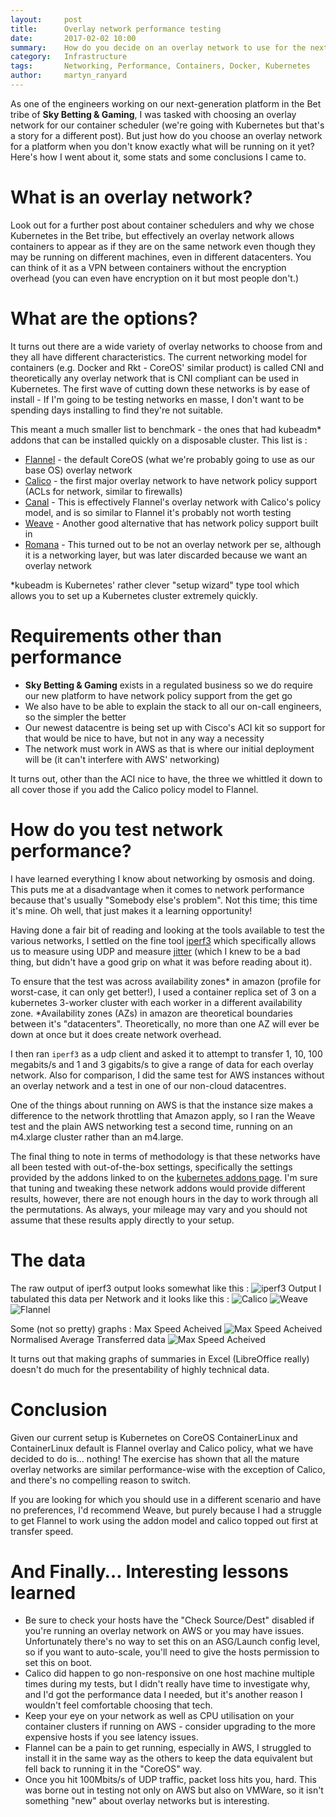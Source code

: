 ```yaml
---
layout:     post
title:      Overlay network performance testing
date:       2017-02-02 10:00
summary:    How do you decide on an overlay network to use for the next generation platform at SkyBet?
category:   Infrastructure
tags:       Networking, Performance, Containers, Docker, Kubernetes
author:     martyn_ranyard
---
```


As one of the engineers working on our next-generation platform in the Bet tribe of **Sky Betting & Gaming**, I was tasked with choosing an overlay network for our container scheduler (we're going with Kubernetes but that's a story for a different post).  But just how do you choose an overlay network for a platform when you don't know exactly what will be running on it yet?  Here's how I went about it, some stats and some conclusions I came to.

# What is an overlay network?
Look out for a further post about container schedulers and why we chose Kubernetes in the Bet tribe, but effectively an overlay network allows containers to appear as if they are on the same network even though they may be running on different machines, even in different datacenters.  You can think of it as a VPN between containers without the encryption overhead (you can even have encryption on it but most people don't.)

# What are the options?
It turns out there are a wide variety of overlay networks to choose from and they all have different characteristics.  The current networking model for containers (e.g. Docker and Rkt - CoreOS' similar product) is called CNI and theoretically any overlay network that is CNI compliant can be used in Kubernetes.  The first wave of cutting down these networks is by ease of install - If I'm going to be testing networks en masse, I don't want to be spending days installing to find they're not suitable.

This meant a much smaller list to benchmark - the ones that had kubeadm* addons that can be installed quickly on a disposable cluster.  This list is :

* [Flannel](https://github.com/coreos/flannel) - the default CoreOS (what we're probably going to use as our base OS) overlay network
* [Calico](https://www.projectcalico.org/) - the first major overlay network to have network policy support (ACLs for network, similar to firewalls)
* [Canal](https://github.com/projectcalico/canal) - This is effectively Flannel's overlay network with Calico's policy model, and is so similar to Flannel it's probably not worth testing
* [Weave](https://www.weave.works/products/weave-net/) - Another good alternative that has network policy support built in
* [Romana](http://romana.io/) - This turned out to be not an overlay network per se, although it is a networking layer, but was later discarded because we want an overlay network

*kubeadm is Kubernetes' rather clever "setup wizard" type tool which allows you to set up a Kubernetes cluster extremely quickly.

# Requirements other than performance

* **Sky Betting & Gaming** exists in a regulated business so we do require our new platform to have network policy support from the get go
* We also have to be able to explain the stack to all our on-call engineers, so the simpler the better
* Our newest datacentre is being set up with Cisco's ACI kit so support for that would be nice to have, but not in any way a necessity
* The network must work in AWS as that is where our initial deployment will be (it can't interfere with AWS' networking)

It turns out, other than the ACI nice to have, the three we whittled it down to all cover those if you add the Calico policy model to Flannel.

# How do you test network performance?
I have learned everything I know about networking by osmosis and doing.  This puts me at a disadvantage when it comes to network performance because that's usually "Somebody else's problem".  Not this time; this time it's mine.  Oh well, that just makes it a learning opportunity!

Having done a fair bit of reading and looking at the tools available to test the various networks, I settled on the fine tool [iperf3](https://iperf.fr/) which specifically allows us to measure using UDP and measure [jitter](https://en.wikipedia.org/wiki/Packet_delay_variation) (which I knew to be a bad thing, but didn't have a good grip on what it was before reading about it).

To ensure that the test was across availability zones* in amazon (profile for worst-case, it can only get better!), I used a container replica set of 3 on a kubernetes 3-worker cluster with each worker in a different availability zone.
*Availability zones (AZs) in amazon are theoretical boundaries between it's "datacenters".  Theoretically, no more than one AZ will ever be down at once but it does create network overhead.

I then ran `iperf3` as a udp client and asked it to attempt to transfer 1, 10, 100 megabits/s and 1 and 3 gigabits/s to give a range of data for each overlay network.   Also for comparison, I did the same test for AWS instances without an overlay network and a test in one of our non-cloud datacentres.

One of the things about running on AWS is that the instance size makes a difference to the network throttling that Amazon apply, so I ran the Weave test and the plain AWS networking test a second time, running on an m4.xlarge cluster rather than an m4.large.

The final thing to note in terms of methodology is that these networks have all been tested with out-of-the-box settings, specifically the settings provided by the addons linked to on the [kubernetes addons page](https://kubernetes.io/docs/admin/addons/).  I'm sure that tuning and tweaking these network addons would provide different results, however, there are not enough hours in the day to work through all the permutations.  As always, your mileage may vary and you should not assume that these results apply directly to your setup.

# The data

The raw output of iperf3 output looks somewhat like this :
![iperf3 Output](/images/iperf-output.jpg)
I tabulated this data per Network and it looks like this :
![Calico](/images/overlay-network/Calico.jpg)
![Weave](/images/overlay-network/Weave.jpg)
![Flannel](/images/overlay-network/Flannel.jpg)

Some (not so pretty) graphs :
Max Speed Acheived
![Max Speed Acheived](/images/overlay-network/MaxChart.jpg)
Normalised Average Transferred data
![Max Speed Acheived](/images/overlay-network/NormChart.jpg)

It turns out that making graphs of summaries in Excel (LibreOffice really) doesn't do much for the presentability of highly technical data.

# Conclusion

Given our current setup is Kubernetes on CoreOS ContainerLinux and ContainerLinux default is Flannel overlay and Calico policy, what we have decided to do is… nothing!  The exercise has shown that all the mature overlay networks are similar performance-wise with the exception of Calico, and there's no compelling reason to switch.

If you are looking for which you should use in a different scenario and have no preferences, I'd recommend Weave, but purely because I had a struggle to get Flannel to work using the addon model and calico topped out first at transfer speed.

# And Finally… Interesting lessons learned

* Be sure to check your hosts have the "Check Source/Dest" disabled if you're running an overlay network on AWS or you may have issues.  Unfortunately there's no way to set this on an ASG/Launch config level, so if you want to auto-scale, you'll need to give the hosts permission to set this on boot.
* Calico did happen to go non-responsive on one host machine multiple times during my tests, but I didn't really have time to investigate why, and I'd got the performance data I needed, but it's another reason I wouldn't feel comfortable choosing that tech.
* Keep your eye on your network as well as CPU utilisation on your container clusters if running on AWS - consider upgrading to the more expensive hosts if you see latency issues.
* Flannel can be a pain to get running, especially in AWS, I struggled to install it in the same way as the others to keep the data equivalent but fell back to running it in the "CoreOS" way.
* Once you hit 100Mbits/s of UDP traffic, packet loss hits you, hard.  This was borne out in testing not only on AWS but also on VMWare, so it isn't something "new" about overlay networks but is interesting.
